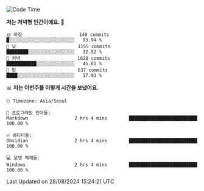   <!--START_SECTION:waka-->
![Code Time](http://img.shields.io/badge/Code%20Time-430%20hrs%2038%20mins-blue)

**저는 저녁형 인간이에요. 🦉** 

```text
🌞 아침                     140 commits         █░░░░░░░░░░░░░░░░░░░░░░░░   03.94 % 
🌆 낮　                     1155 commits        ████████░░░░░░░░░░░░░░░░░   32.52 % 
🌃 저녁                     1620 commits        ███████████░░░░░░░░░░░░░░   45.61 % 
🌙 밤　                     637 commits         ████░░░░░░░░░░░░░░░░░░░░░   17.93 % 
```


📊 **저는 이번주를 이렇게 시간을 보냈어요.** 

```text
🕑︎ Timezone: Asia/Seoul

💬 프로그래밍 언어들: 
Markdown                 2 hrs 4 mins        █████████████████████████   100.00 % 

🔥 에디터들: 
Obsidian                 2 hrs 4 mins        █████████████████████████   100.00 % 

💻 운영 체제들: 
Windows                  2 hrs 4 mins        █████████████████████████   100.00 % 
```


 Last Updated on 28/08/2024 15:24:21 UTC
<!--END_SECTION:waka-->
